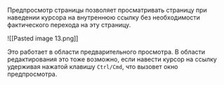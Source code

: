 Предпросмотр страницы позволяет просматривать страницу при наведении курсора на внутреннюю ссылку без необходимости фактического перехода на эту страницу.

![[Pasted image 13.png]]

Это работает в области предварительного просмотра. В области редактирования это тоже возможно, если навести курсор на ссылку удерживая нажатой клавишу `Ctrl/Cmd`, что вызовет окно предпросмотра.